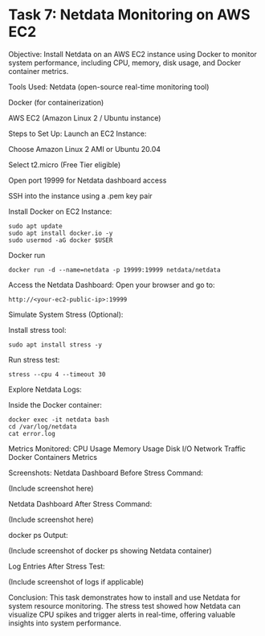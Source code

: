 # Task 7: Netdata Monitoring on AWS EC2
Objective:
Install Netdata on an AWS EC2 instance using Docker to monitor system performance, including CPU, memory, disk usage, and Docker container metrics.

Tools Used:
Netdata (open-source real-time monitoring tool)

Docker (for containerization)

AWS EC2 (Amazon Linux 2 / Ubuntu instance)

Steps to Set Up:
Launch an EC2 Instance:

Choose Amazon Linux 2 AMI or Ubuntu 20.04

Select t2.micro (Free Tier eligible)

Open port 19999 for Netdata dashboard access

SSH into the instance using a .pem key pair

Install Docker on EC2 Instance:
```
sudo apt update
sudo apt install docker.io -y
sudo usermod -aG docker $USER
```

Docker run
```
docker run -d --name=netdata -p 19999:19999 netdata/netdata
```

Access the Netdata Dashboard: Open your browser and go to:
```
http://<your-ec2-public-ip>:19999
```

Simulate System Stress (Optional):

Install stress tool:

```
sudo apt install stress -y
```

Run stress test:
```
stress --cpu 4 --timeout 30
```

Explore Netdata Logs:

Inside the Docker container:

```
docker exec -it netdata bash
cd /var/log/netdata
cat error.log
```

Metrics Monitored:
CPU Usage
Memory Usage
Disk I/O
Network Traffic
Docker Containers Metrics

Screenshots:
Netdata Dashboard Before Stress Command:

(Include screenshot here)

Netdata Dashboard After Stress Command:

(Include screenshot here)

docker ps Output:

(Include screenshot of docker ps showing Netdata container)

Log Entries After Stress Test:

(Include screenshot of logs if applicable)

Conclusion:
This task demonstrates how to install and use Netdata for system resource monitoring. The stress test showed how Netdata can visualize CPU spikes and trigger alerts in real-time, offering valuable insights into system performance.

